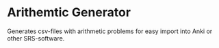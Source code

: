 # Arithemtic Generator
Generates csv-files with arithmetic problems for easy import into Anki or other SRS-software.
